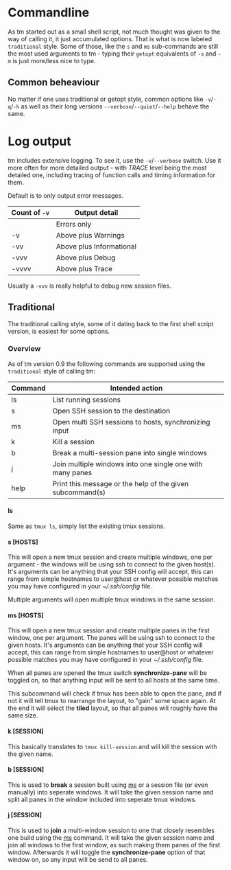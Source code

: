 # Commandline
As tm started out as a small shell script, not much thought was given
to the way of calling it, it just accumulated options. That is what is
now labeled `traditional` style. Some of those, like the `s` and `ms`
sub-commands are still the most used arguments to tm - typing their
`getopt` equivalents of `-s` and `-m` is just more/less nice to type.

## Common beheaviour
No matter if one uses traditional or getopt style, common options like
`-v`/`-q`/`-h` as well as their long versions
`--verbose`/`--quiet`/`--help` behave the same.

# Log output
tm includes extensive logging. To see it, use the `-v`/`--verbose`
switch. Use it more often for more detailed output - with *TRACE*
level being the most detailed one, including tracing of function
calls and timing information for them.

Default is to only output error messages.

| Count of `-v` | Output detail            |
|---------------|--------------------------|
|               | Errors only              |
| -v            | Above plus Warnings      |
| -vv           | Above plus Informational |
| -vvv          | Above plus Debug         |
| -vvvv         | Above plus Trace         |

Usually a `-vvv` is really helpful to debug new session files.

## Traditional
The traditional calling style, some of it dating back to the first
shell script version, is easiest for some options.

### Overview
As of tm version 0.9 the following commands are supported using the
`traditional` style of calling tm:

| Command | Intended action                                           |
|---------|-----------------------------------------------------------|
| ls      | List running sessions                                     |
| s       | Open SSH session to the destination                       |
| ms      | Open multi SSH sessions to hosts, synchronizing input     |
| k       | Kill a session                                            |
| b       | Break a multi-session pane into single windows            |
| j       | Join multiple windows into one single one with many panes |
| help    | Print this message or the help of the given subcommand(s) |

#### ls
Same as `tmux ls`, simply list the existing tmux sessions.

#### s [HOSTS]
This will open a new tmux session and create multiple windows, one per
argument - the windows will be using ssh to connect to the given
host(s). It's arguments can be anything that your SSH config will
accept, this can range from simple hostnames to user@host or whatever
possible matches you may have configured in your *~/.ssh/config* file.

Multiple arguments will open multiple tmux windows in the same
session.

#### ms [HOSTS]
This will open a new tmux session and create multiple panes in the
first window, one per argument. The panes will be using ssh to connect
to the given hosts. It's arguments can be anything that your SSH
config will accept, this can range from simple hostnames to user@host
or whatever possible matches you may have configured in your
*~/.ssh/config* file.

When all panes are opened the tmux switch **synchronize-pane** will be
toggled on, so that anything input will be sent to all hosts at the
same time.

This subcommand will check if tmux has been able to open the pane, and
if not it will tell tmux to rearrange the layout, to "gain" some space
again. At the end it will select the **tiled** layout, so that all
panes will roughly have the same size.

#### k [SESSION]
This basically translates to `tmux kill-session` and will kill the
session with the given name.

#### b [SESSION]
This is used to **break** a session built using
[ms](commandline.md#ms) or a session file (or even manually) into
seperate windows. It will take the given session name and split all
panes in the window included into seperate tmux windows.

#### j [SESSION]
This is used to **join** a multi-window session to one that closely
resembles one build using the [ms](commandline.md#ms) command. It will
take the given session name and join all windows to the first window,
as such making them panes of the first window. Afterwards it will
toggle the **synchronize-pane** option of that window on, so any input
will be send to all panes.
